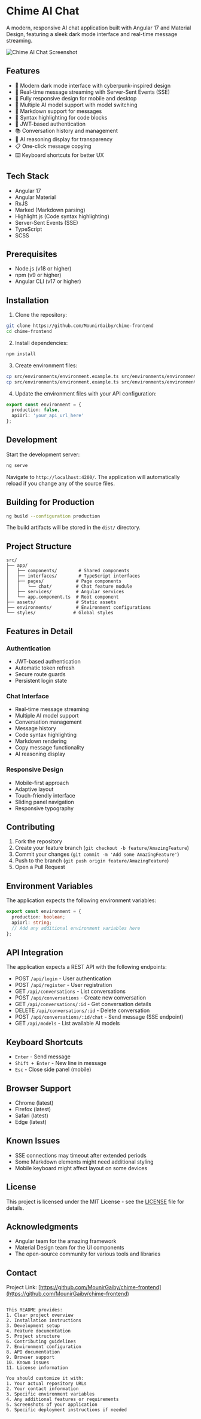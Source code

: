 # Chime AI Chat

A modern, responsive AI chat application built with Angular 17 and Material Design, featuring a sleek dark mode interface and real-time message streaming.

![Chime AI Chat Screenshot](screenshot.png)

## Features

- 🌙 Modern dark mode interface with cyberpunk-inspired design
- 💬 Real-time message streaming with Server-Sent Events (SSE)
- 📱 Fully responsive design for mobile and desktop
- 🔄 Multiple AI model support with model switching
- 📝 Markdown support for messages
- 🎨 Syntax highlighting for code blocks
- 🔐 JWT-based authentication
- 📚 Conversation history and management
- 🤔 AI reasoning display for transparency
- 📋 One-click message copying
- ⌨️ Keyboard shortcuts for better UX

## Tech Stack

- Angular 17
- Angular Material
- RxJS
- Marked (Markdown parsing)
- Highlight.js (Code syntax highlighting)
- Server-Sent Events (SSE)
- TypeScript
- SCSS

## Prerequisites

- Node.js (v18 or higher)
- npm (v9 or higher)
- Angular CLI (v17 or higher)

## Installation

1. Clone the repository:
```bash
git clone https://github.com/MounirGaiby/chime-frontend
cd chime-frontend
```

2. Install dependencies:
```bash
npm install
```

3. Create environment files:
```bash
cp src/environments/environment.example.ts src/environments/environment.ts
cp src/environments/environment.example.ts src/environments/environment.development.ts
```

4. Update the environment files with your API configuration:
```typescript
export const environment = {
  production: false,
  apiUrl: 'your_api_url_here'
};
```

## Development

Start the development server:
```bash
ng serve
```

Navigate to `http://localhost:4200/`. The application will automatically reload if you change any of the source files.

## Building for Production

```bash
ng build --configuration production
```

The build artifacts will be stored in the `dist/` directory.

## Project Structure

```
src/
├── app/
│   ├── components/        # Shared components
│   ├── interfaces/        # TypeScript interfaces
│   ├── pages/            # Page components
│   │   └── chat/         # Chat feature module
│   ├── services/         # Angular services
│   └── app.component.ts  # Root component
├── assets/               # Static assets
├── environments/         # Environment configurations
└── styles/              # Global styles
```

## Features in Detail

### Authentication
- JWT-based authentication
- Automatic token refresh
- Secure route guards
- Persistent login state

### Chat Interface
- Real-time message streaming
- Multiple AI model support
- Conversation management
- Message history
- Code syntax highlighting
- Markdown rendering
- Copy message functionality
- AI reasoning display

### Responsive Design
- Mobile-first approach
- Adaptive layout
- Touch-friendly interface
- Sliding panel navigation
- Responsive typography

## Contributing

1. Fork the repository
2. Create your feature branch (`git checkout -b feature/AmazingFeature`)
3. Commit your changes (`git commit -m 'Add some AmazingFeature'`)
4. Push to the branch (`git push origin feature/AmazingFeature`)
5. Open a Pull Request

## Environment Variables

The application expects the following environment variables:

```typescript
export const environment = {
  production: boolean;
  apiUrl: string;
  // Add any additional environment variables here
};
```

## API Integration

The application expects a REST API with the following endpoints:

- POST `/api/login` - User authentication
- POST `/api/register` - User registration
- GET `/api/conversations` - List conversations
- POST `/api/conversations` - Create new conversation
- GET `/api/conversations/:id` - Get conversation details
- DELETE `/api/conversations/:id` - Delete conversation
- POST `/api/conversations/:id/chat` - Send message (SSE endpoint)
- GET `/api/models` - List available AI models

## Keyboard Shortcuts

- `Enter` - Send message
- `Shift + Enter` - New line in message
- `Esc` - Close side panel (mobile)

## Browser Support

- Chrome (latest)
- Firefox (latest)
- Safari (latest)
- Edge (latest)

## Known Issues

- SSE connections may timeout after extended periods
- Some Markdown elements might need additional styling
- Mobile keyboard might affect layout on some devices

## License

This project is licensed under the MIT License - see the [LICENSE](LICENSE) file for details.

## Acknowledgments

- Angular team for the amazing framework
- Material Design team for the UI components
- The open-source community for various tools and libraries

## Contact

Project Link: [https://github.com/MounirGaiby/chime-frontend](https://github.com/MounirGaiby/chime-frontend)
```

This README provides:
1. Clear project overview
2. Installation instructions
3. Development setup
4. Feature documentation
5. Project structure
6. Contributing guidelines
7. Environment configuration
8. API documentation
9. Browser support
10. Known issues
11. License information

You should customize it with:
1. Your actual repository URLs
2. Your contact information
3. Specific environment variables
4. Any additional features or requirements
5. Screenshots of your application
6. Specific deployment instructions if needed
